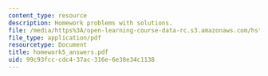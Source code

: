 ```yaml
---
content_type: resource
description: Homework problems with solutions.
file: /media/https%3A/open-learning-course-data-rc.s3.amazonaws.com/hst-035-principle-and-practice-of-human-pathology-spring-2003/99c93fcccdc437ac316e6e38e34c1138_homework5_answers.pdf
file_type: application/pdf
resourcetype: Document
title: homework5_answers.pdf
uid: 99c93fcc-cdc4-37ac-316e-6e38e34c1138
---
```

